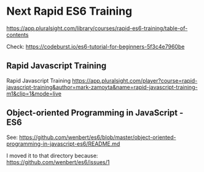 # Next Rapid ES6 Training
https://app.pluralsight.com/library/courses/rapid-es6-training/table-of-contents

Check: https://codeburst.io/es6-tutorial-for-beginners-5f3c4e7960be

## Rapid Javascript Training
Rapid Javascript Training https://app.pluralsight.com/player?course=rapid-javascript-training&author=mark-zamoyta&name=rapid-javascript-training-m1&clip=1&mode=live

## Object-oriented Programming in JavaScript - ES6
See: https://github.com/wenbert/es6/blob/master/object-oriented-programming-in-javascript-es6/README.md

I moved it to that directory because: https://github.com/wenbert/es6/issues/1
